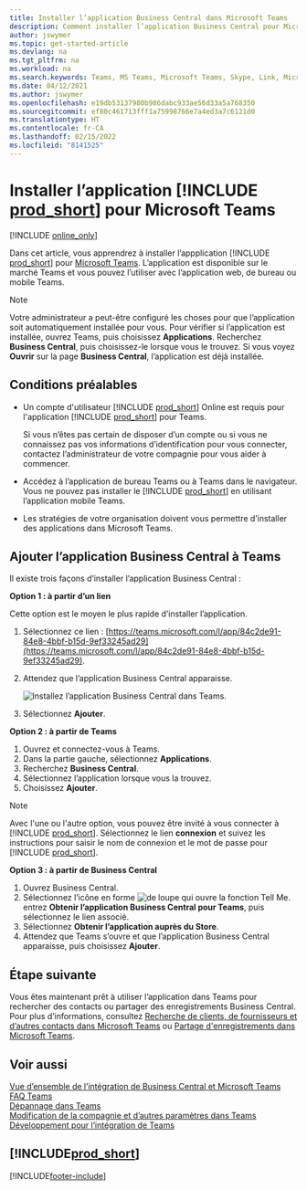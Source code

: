 ```yaml
---
title: Installer l’application Business Central dans Microsoft Teams
description: Comment installer l’application Business Central pour Microsoft Teams.
author: jswymer
ms.topic: get-started-article
ms.devlang: na
ms.tgt_pltfrm: na
ms.workload: na
ms.search.keywords: Teams, MS Teams, Microsoft Teams, Skype, Link, Microsoft 365, collaborate, collaboration, teamwork
ms.date: 04/12/2021
ms.author: jswymer
ms.openlocfilehash: e19db53137980b986dabc933ae56d33a5a768350
ms.sourcegitcommit: ef80c461713fff1a75998766e7a4ed3a7c6121d0
ms.translationtype: HT
ms.contentlocale: fr-CA
ms.lasthandoff: 02/15/2022
ms.locfileid: "8141525"
---
```

# <a name="install-the-prod_short-app-for-microsoft-teams"></a>Installer l’application [!INCLUDE [prod_short](includes/prod_short.md)] pour Microsoft Teams

[!INCLUDE [online_only](includes/online_only.md)]

Dans cet article, vous apprendrez à installer l’appplication [!INCLUDE [prod_short](includes/prod_short.md)] pour [Microsoft Teams](https://www.microsoft.com/microsoft-teams/). L’application est disponible sur le marché Teams et vous pouvez l’utiliser avec l’application web, de bureau ou mobile Teams.

> [!NOTE]
> Votre administrateur a peut-être configuré les choses pour que l’application soit automatiquement installée pour vous. Pour vérifier si l’application est installée, ouvrez Teams, puis choisissez **Applications**. Recherchez **Business Central**, puis choisissez-le lorsque vous le trouvez. Si vous voyez **Ouvrir** sur la page **Business Central**, l’application est déjà installée.  

## <a name="prerequisites"></a>Conditions préalables

- Un compte d'utilisateur [!INCLUDE [prod_short](includes/prod_short.md)] Online est requis pour l'application [!INCLUDE [prod_short](includes/prod_short.md)] pour Teams.

    Si vous n’êtes pas certain de disposer d’un compte ou si vous ne connaissez pas vos informations d’identification pour vous connecter, contactez l’administrateur de votre compagnie pour vous aider à commencer.

- Accédez à l’application de bureau Teams ou à Teams dans le navigateur. Vous ne pouvez pas installer le [!INCLUDE [prod_short](includes/prod_short.md)] en utilisant l’application mobile Teams.

- Les stratégies de votre organisation doivent vous permettre d’installer des applications dans Microsoft Teams.

## <a name="add-the-business-central-app-to-teams"></a>Ajouter l’application Business Central à Teams

Il existe trois façons d’installer l’application Business Central :

**Option 1 : à partir d’un lien**

Cette option est le moyen le plus rapide d’installer l’application.

1. Sélectionnez ce lien : [https://teams.microsoft.com/l/app/84c2de91-84e8-4bbf-b15d-9ef33245ad29](https://teams.microsoft.com/l/app/84c2de91-84e8-4bbf-b15d-9ef33245ad29).

2. Attendez que l’application Business Central apparaisse.

    ![Installez l’application Business Central dans Teams.](media/teams-install-app.png)

3. Sélectionnez **Ajouter**.

**Option 2 : à partir de Teams**

1. Ouvrez et connectez-vous à Teams.
2. Dans la partie gauche, sélectionnez **Applications**.
3. Recherchez **Business Central**.
4. Sélectionnez l’application lorsque vous la trouvez.
5. Choisissez **Ajouter**.

> [!NOTE]
> Avec l'une ou l'autre option, vous pouvez être invité à vous connecter à [!INCLUDE [prod_short](includes/prod_short.md)]. Sélectionnez le lien **connexion** et suivez les instructions pour saisir le nom de connexion et le mot de passe pour [!INCLUDE [prod_short](includes/prod_short.md)].

**Option 3 : à partir de Business Central**

1. Ouvrez Business Central.
2. Sélectionnez l’icône en forme ![de loupe qui ouvre la fonction Tell Me.](media/ui-search/search_small.png "Dites-moi ce que vous voulez faire") entrez **Obtenir l’application Business Central pour Teams**, puis sélectionnez le lien associé.  
3. Sélectionnez **Obtenir l’application auprès du Store**.
4. Attendez que Teams s’ouvre et que l’application Business Central apparaisse, puis choisissez **Ajouter**.

## <a name="next-step"></a>Étape suivante

Vous êtes maintenant prêt à utiliser l’application dans Teams pour rechercher des contacts ou partager des enregistrements Business Central. Pour plus d’informations, consultez [Recherche de clients, de fournisseurs et d’autres contacts dans Microsoft Teams](across-search-contacts-teams.md) ou [Partage d'enregistrements dans Microsoft Teams](across-working-with-teams.md).

## <a name="see-also"></a>Voir aussi

[Vue d’ensemble de l’intégration de Business Central et Microsoft Teams](across-teams-overview.md)  
[FAQ Teams](teams-faq.md)  
[Dépannage dans Teams](admin-teams-troubleshooting.md)  
[Modification de la compagnie et d’autres paramètres dans Teams](across-teams-settings.md)  
[Développement pour l’intégration de Teams](/dynamics365/business-central/dev-itpro/developer/devenv-develop-for-teams)  


## [!INCLUDE[prod_short](includes/free_trial_md.md)]  


[!INCLUDE[footer-include](includes/footer-banner.md)]